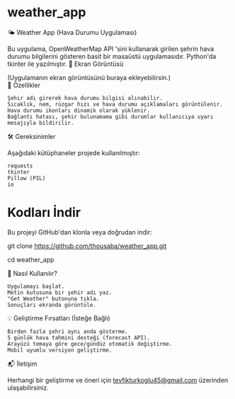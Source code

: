 # weather_app

🌤️ Weather App (Hava Durumu Uygulaması) 

Bu uygulama, OpenWeatherMap API 'sini kullanarak girilen şehrin hava durumu bilgilerini gösteren basit bir masaüstü uygulamasıdır. Python'da tkinter ile yazılmıştır. 
📸 Ekran Görüntüsü 

   (Uygulamanın ekran görüntüsünü buraya ekleyebilirsin.)  
🧰 Özellikler 

    Şehir adı girerek hava durumu bilgisi alınabilir.
    Sıcaklık, nem, rüzgar hızı ve hava durumu açıklamaları görüntülenir.
    Hava durumu ikonları dinamik olarak yüklenir.
    Bağlantı hatası, şehir bulunamama gibi durumlar kullanıcıya uyarı mesajıyla bildirilir.
     

🛠️ Gereksinimler 

Aşağıdaki kütüphaneler projede kullanılmıştır: 

    requests
    tkinter
    Pillow (PIL)
    io
     

# Kodları İndir

Bu projeyi GitHub'dan klonla veya doğrudan indir:

git clone https://github.com/thousaba/weather_app.git 

cd weather_app

📝 Nasıl Kullanılır? 

    Uygulamayı başlat.
    Metin kutusuna bir şehir adı yaz.
    "Get Weather" butonuna tıkla.
    Sonuçları ekranda görüntüle.
     

💡 Geliştirme Fırsatları (İsteğe Bağlı) 

    Birden fazla şehri aynı anda gösterme.
    5 günlük hava tahmini desteği (forecast API).
    Arayüzü temaya göre gece/gündüz otomatik değiştirme.
    Mobil uyumlu versiyon geliştirme.
     
📬 İletişim 

Herhangi bir geliştirme ve öneri için tevfikturkoglu45@gmail.com üzerinden ulaşabilirsiniz.
